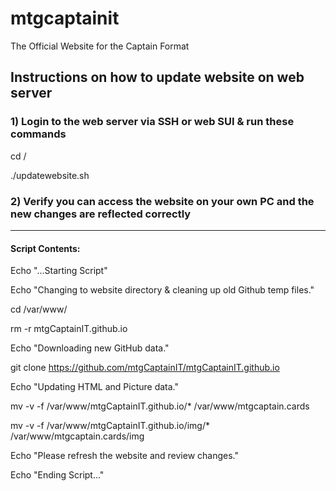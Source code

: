 # mtgcaptainit
 The Official Website for the Captain Format

## Instructions on how to update website on web server

### 1) Login to the web server via SSH or web SUI & run these commands

cd /

./updatewebsite.sh

### 2) Verify you can access the website on your own PC and the new changes are reflected correctly

---

#### Script Contents:

Echo "...Starting Script"

Echo "Changing to website directory & cleaning up old Github temp files."

cd /var/www/

rm -r mtgCaptainIT.github.io

Echo "Downloading new GitHub data."

git clone https://github.com/mtgCaptainIT/mtgCaptainIT.github.io

Echo "Updating HTML and Picture data."

mv -v -f /var/www/mtgCaptainIT.github.io/* /var/www/mtgcaptain.cards

mv -v -f /var/www/mtgCaptainIT.github.io/img/* /var/www/mtgcaptain.cards/img

Echo "Please refresh the website and review changes."

Echo "Ending Script..."
